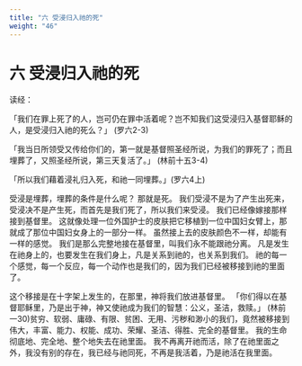 ```yaml
---
title: "六 受浸归入祂的死"
weight: "46"
---
```


# 六 受浸归入祂的死


读经：

「我们在罪上死了的人，岂可仍在罪中活着呢？岂不知我们这受浸归入基督耶稣的人，是受浸归入祂的死么？」
(罗六2-3)

「我当日所领受又传给你们的，第一就是基督照圣经所说，为我们的罪死了；而且埋葬了，又照圣经所说，第三天复活了。」
(林前十五3-4)

「所以我们藉着浸礼归入死，和祂一同埋葬。」(罗六4上)

受浸是埋葬，埋葬的条件是什么呢？
那就是死。
我们受浸不是为了产生出死来，受浸决不是产生死，而首先是我们死了，所以我们来受浸。
我们已经像嫁接那样接到基督里。
这就像处理一位外国护士的皮肤把它移植到一位中国妇女臂上，那就成了那位中国妇女身上的一部分一样。
虽然接上去的皮肤颜色不一样，却能有一样的感觉。
我们是那么完整地接在基督里，叫我们永不能跟祂分离。
凡是发生在祂身上的，也要发生在我们身上，凡是关系到祂的，也关系到我们。
祂的每一个感觉，每一个反应，每一个动作也是我们的，因为我们已经被移接到祂的里面了。

这个移接是在十字架上发生的，在那里，神将我们放进基督里。
「你们得以在基督耶稣里，乃是出于神，神又使祂成为我们的智慧：公义，圣洁，救赎。」
(林前一30)贫穷、软弱、庸碌、有限、贫困、无用、污秽和渺小的我们，竟然被移接到伟大，丰富、能力、权能、成功、荣耀、圣洁、得胜、完全的基督里。
我的生命彻底地、完全地、整个地失去在祂里面。
我不再离开祂而活，除了在祂里面之外，我没有别的存在，我已经与祂同死，不再是我活着，乃是祂活在我里面。
